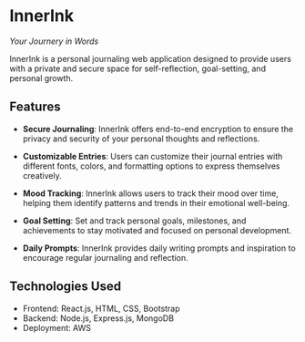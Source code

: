 # InnerInk

*Your Journery in Words*

InnerInk is a personal journaling web application designed to provide users with a private and secure space for self-reflection, goal-setting, and personal growth.

## Features

* **Secure Journaling**: InnerInk offers end-to-end encryption to ensure the privacy and security of your personal thoughts and reflections.

* **Customizable Entries**: Users can customize their journal entries with different fonts, colors, and formatting options to express themselves creatively.

* **Mood Tracking**: InnerInk allows users to track their mood over time, helping them identify patterns and trends in their emotional well-being.

* **Goal Setting**: Set and track personal goals, milestones, and achievements to stay motivated and focused on personal development.

* **Daily Prompts**: InnerInk provides daily writing prompts and inspiration to encourage regular journaling and reflection.

## Technologies Used

* Frontend: React.js, HTML, CSS, Bootstrap
* Backend: Node.js, Express.js, MongoDB
* Deployment: AWS
